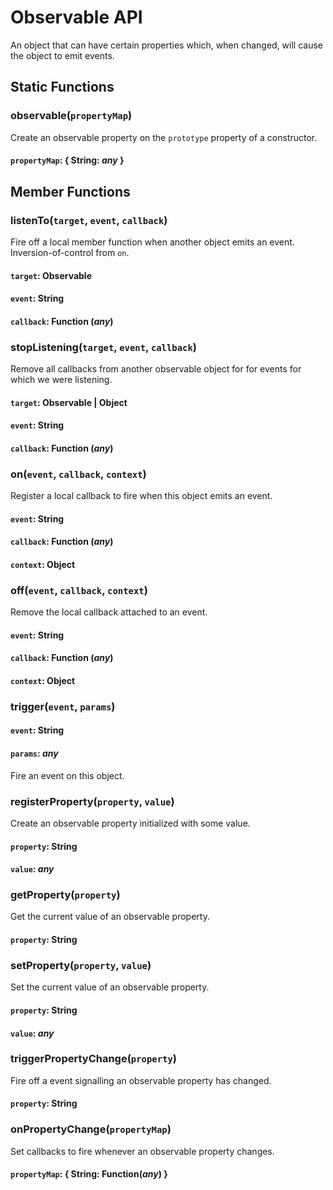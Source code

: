 # Observable API

An object that can have certain properties which, when changed, will cause the
object to emit events.

## Static Functions

<a name="static-observable"></a>
### observable(`propertyMap`)

Create an observable property on the `prototype` property of a constructor.

#### `propertyMap`: { String: *any* }

## Member Functions

<a name="listenTo"></a>
### listenTo(`target`, `event`, `callback`)

Fire off a local member function when another object emits an event. Inversion-of-control from `on`.

#### `target`: Observable

#### `event`: String

#### `callback`: Function (*any*)

<a name="stopListening"></a>
### stopListening(`target`, `event`, `callback`)

Remove all callbacks from another observable object for for events for which we
were listening.

#### `target`: Observable | Object

#### `event`: String

#### `callback`: Function (*any*)

<a name="on"></a>
### on(`event`, `callback`, `context`)

Register a local callback to fire when this object emits an event.

#### `event`: String

#### `callback`: Function (*any*)

#### `context`: Object

<a name="off"></a>
### off(`event`, `callback`, `context`)

Remove the local callback attached to an event.

#### `event`: String

#### `callback`: Function (*any*)

#### `context`: Object

<a name="trigger"></a>
### trigger(`event`, `params`)

#### `event`: String

#### `params`: *any*

Fire an event on this object.

<a name="registerProperty"></a>
### registerProperty(`property`, `value`)

Create an observable property initialized with some value.

#### `property`: String

#### `value`: *any*

<a name="getProperty"></a>
### getProperty(`property`)

Get the current value of an observable property.

#### `property`: String

<a name="setProperty"></a>
### setProperty(`property`, `value`)

Set the current value of an observable property.

#### `property`: String

#### `value`: *any*

<a name="triggerPropertyChange"></a>
### triggerPropertyChange(`property`)

Fire off a event signalling an observable property has changed.

#### `property`: String

<a name="onPropertyChange"></a>
### onPropertyChange(`propertyMap`)

Set callbacks to fire whenever an observable property changes.

#### `propertyMap`: { String: Function(*any*) }
